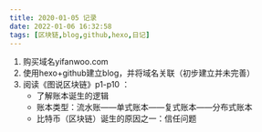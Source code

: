 ```yaml
---
title: 2020-01-05 记录
date: 2022-01-06 16:32:58
tags: [区块链,blog,github,hexo,日记]
---
```

1. 购买域名yifanwoo.com
2. 使用hexo+github建立blog，并将域名关联（初步建立并未完善）
3. 阅读《图说区块链》p1-p10 ：
   - 了解账本诞生的逻辑
   - 账本类型：流水账——单式账本——复式账本——分布式账本
   - 比特币（区块链）诞生的原因之一：信任问题